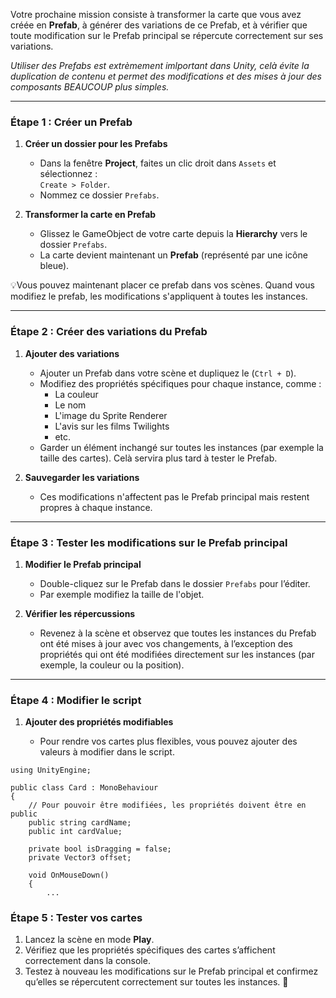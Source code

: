 Votre prochaine mission consiste à transformer la carte que vous avez créée en **Prefab**, à générer des variations de ce Prefab, et à vérifier que toute modification sur le Prefab principal se répercute correctement sur ses variations.

*Utiliser des Prefabs est extrèmement imlportant dans Unity, celà évite la duplication de contenu et permet des modifications et des mises à jour des composants BEAUCOUP plus simples.*

---
### Étape 1 : Créer un Prefab
1. **Créer un dossier pour les Prefabs**
    
    - Dans la fenêtre **Project**, faites un clic droit dans `Assets` et sélectionnez :  
        `Create > Folder`.
    - Nommez ce dossier `Prefabs`.
2. **Transformer la carte en Prefab**
    
    - Glissez le GameObject de votre carte depuis la **Hierarchy** vers le dossier `Prefabs`.
    - La carte devient maintenant un **Prefab** (représenté par une icône bleue).

💡Vous pouvez maintenant placer ce prefab dans vos scènes. Quand vous modifiez le prefab, les modifications s'appliquent à toutes les instances.

---
### Étape 2 : Créer des variations du Prefab

1. **Ajouter des variations**
    - Ajouter un Prefab dans votre scène et dupliquez le (`Ctrl + D`).
    - Modifiez des propriétés spécifiques pour chaque instance, comme :
        - La couleur
        - Le nom
        - L'image du Sprite Renderer
        - L'avis sur les films Twilights
        - etc.
    - Garder un élément inchangé sur toutes les instances (par exemple la taille des cartes). Celà servira plus tard à tester le Prefab.
1. **Sauvegarder les variations**
    
    - Ces modifications n'affectent pas le Prefab principal mais restent propres à chaque instance.

---

### Étape 3 : Tester les modifications sur le Prefab principal

1. **Modifier le Prefab principal**
    
    - Double-cliquez sur le Prefab dans le dossier `Prefabs` pour l’éditer.
    - Par exemple modifiez la taille de l'objet.
2. **Vérifier les répercussions**
    
    - Revenez à la scène et observez que toutes les instances du Prefab ont été mises à jour avec vos changements, à l’exception des propriétés qui ont été modifiées directement sur les instances (par exemple, la couleur ou la position).

---

### Étape 4 : Modifier le script

1. **Ajouter des propriétés modifiables**
    
    - Pour rendre vos cartes plus flexibles, vous pouvez ajouter des valeurs à modifier dans le script.

```
using UnityEngine;

public class Card : MonoBehaviour
{
	// Pour pouvoir être modifiées, les propriétés doivent être en public
	public string cardName;
	public int cardValue;

    private bool isDragging = false;
    private Vector3 offset;
  
    void OnMouseDown()
    {
		...
```

### Étape 5 : Tester vos cartes

1. Lancez la scène en mode **Play**.
2. Vérifiez que les propriétés spécifiques des cartes s’affichent correctement dans la console.
3. Testez à nouveau les modifications sur le Prefab principal et confirmez qu’elles se répercutent correctement sur toutes les instances. 🎉